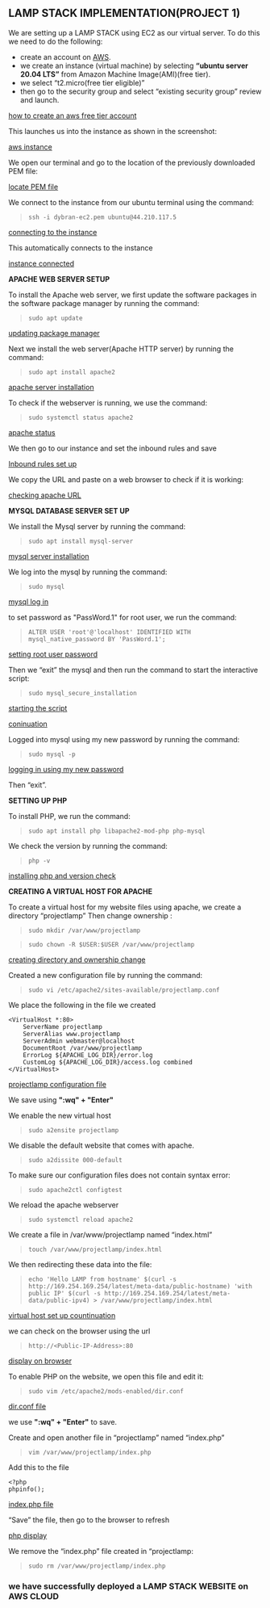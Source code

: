 ## LAMP STACK IMPLEMENTATION(PROJECT 1)

We are setting up a LAMP STACK using EC2 as our virtual server.
To do this we need to do the following:

* create an account on [AWS](www.aws.amazon.com). 
* we create an instance (virtual machine) by selecting __“ubuntu server 20.04 LTS”__ from Amazon Machine Image(AMI)(free tier). 
* we select “t2.micro(free tier eligible)” 
* then go to the security group and select “existing security group” review and launch.

 [how to create an aws free tier account](https://www.youtube.com/watch?v=xxKuB9kJoYM&list=PLtPuNR8I4TvkwU7Zu0l0G_uwtSUXLckvh&index=7)

This launches us into the instance as shown in the screenshot:

[aws instance](./images/instance-launch.PNG)

We open our terminal and go to the location of the previously downloaded PEM file:

[locate PEM file](./images/cd-downloads-to-locate-the-pem.PNG)

We connect to the instance from our ubuntu terminal using the command:

> ```ssh -i dybran-ec2.pem ubuntu@44.210.117.5```

[connecting to the instance](./images/anot.PNG)

This automatically connects to the instance

[instance connected](./images/b.PNG)

__APACHE WEB SERVER SETUP__

To install the Apache web server, we first update the software packages in the software package manager by running the command:

> ```sudo apt update```

[updating package manager](./images/c.PNG)

Next we install the web server(Apache HTTP server) by running the command:

> ```sudo apt install apache2```

[apache server installation](./images/install-apache.PNG)

To check if the webserver  is running, we use the command:

> ```sudo systemctl status apache2```

[apache status](./images/apache-status.PNG)

We then go to our instance and set the inbound rules and save

[Inbound rules set up](./images/inbound-rules.PNG)

We copy the URL and paste on a web browser to check if it is working:

[checking apache URL](./images/checking-apache-url.PNG)

__MYSQL DATABASE SERVER SET UP__

We install the Mysql server by running the command:

> ```sudo apt install mysql-server```

[mysql server installation](./images/install-mysql.PNG)

We log into the mysql by running the command:

> ```sudo mysql```

[mysql log in](./images/sudo-mysql.PNG)

to set password as "PassWord.1" for root user, we run the command:

> ```ALTER USER 'root'@'localhost' IDENTIFIED WITH mysql_native_password BY 'PassWord.1';```

[setting root user password](./images/mysql-alter.PNG)

Then we “exit” the mysql and then run the command to start the interactive script:

> ```sudo mysql_secure_installation```

[starting the script](./images/abc.PNG)

[coninuation](./images/def.PNG)

Logged into mysql using my new password by running the command:

> ```sudo mysql -p```

[logging in using my new password](./images/ac.PNG)

Then “exit”.

__SETTING UP PHP__

To install PHP, we run the command:

> ```sudo apt install php libapache2-mod-php php-mysql```

We check the version by running the command:

> ```php -v```

[installing php and version check](./images/qwe.PNG)

__CREATING A VIRTUAL HOST FOR APACHE__

To create a virtual host for my website files using apache, we create a directory “projectlamp”
Then change ownership :

> ```sudo mkdir /var/www/projectlamp```
 
> ```sudo chown -R $USER:$USER /var/www/projectlamp```

[creating directory and ownership change](./images/ownership.PNG)

Created a new configuration file by running the command:

>```sudo vi /etc/apache2/sites-available/projectlamp.conf```

We place the following in the file we created

```
<VirtualHost *:80>
    ServerName projectlamp
    ServerAlias www.projectlamp 
    ServerAdmin webmaster@localhost
    DocumentRoot /var/www/projectlamp
    ErrorLog ${APACHE_LOG_DIR}/error.log
    CustomLog ${APACHE_LOG_DIR}/access.log combined
</VirtualHost>
```
[projectlamp configuration file](./images/qa.PNG)

We save using __":wq" + "Enter"__ 

We enable the new virtual host

> ```sudo a2ensite projectlamp```

We disable the default website that comes with apache.

> ```sudo a2dissite 000-default```

To make sure our configuration files does not contain syntax error:

> ```sudo apache2ctl configtest```

We reload the apache webserver

> ```sudo systemctl reload apache2```

We create a file in /var/www/projectlamp named  “index.html”

> ```touch /var/www/projectlamp/index.html```

We then redirecting these data into the file:

> ```echo 'Hello LAMP from hostname' $(curl -s http://169.254.169.254/latest/meta-data/public-hostname) 'with public IP' $(curl -s http://169.254.169.254/latest/meta-data/public-ipv4) > /var/www/projectlamp/index.html```

[virtual host set up countinuation](./images/aq.PNG)

we can check on the browser using the url

> ```http://<Public-IP-Address>:80```

[display on browser](./images/er.PNG)

To enable PHP on the website, we open this file and edit it:

> ```sudo vim /etc/apache2/mods-enabled/dir.conf```

[dir.conf file](./images/vi.PNG)

we use __":wq" + "Enter"__ to save.

Create and open another file in “projectlamp” named “index.php”

> ```vim /var/www/projectlamp/index.php```

Add this to the file

```
<?php
phpinfo();
```

[index.php file](./images/php.PNG)

“Save” the file, then go to the browser to refresh

[php display](./images/php-site.PNG)

We remove the “index.php” file created in “projectlamp:

> ```sudo rm /var/www/projectlamp/index.php```

### we have successfully deployed a __LAMP STACK WEBSITE__ on __AWS CLOUD__
































